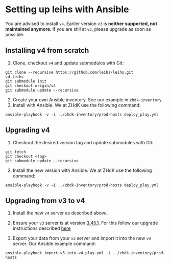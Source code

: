 Setting up leihs with Ansible
=============================

You are advised to install `v4`. Earlier version `v3` is **neither supported, not maintained anymore**. If you are still at `v3`, please upgrade as soon as possible.

## Installing v4 from scratch

1. Clone, checkout `v4` and update submodules with Git:
```
git clone --recursive https://github.com/leihs/leihs.git
cd leihs
git submodule init
git checkout origin/v4
git submodule update --recursive
```

2. Create your own Ansible inventory. See our example in `zhdk-inventory`.
3. Install with Ansible. We at ZHdK use the following command:
```
ansible-playbook -v -i ../zhdk-inventory/prod-hosts deploy_play.yml
```

## Upgrading v4

1. Checkout the desired version tag and update submodules with Git:
```
git fetch
git checkout <tag>
git submodule update --recursive
```

2. Install the new version with Ansible. We at ZHdK use the following command:
```
ansible-playbook -v -i ../zhdk-inventory/prod-hosts deploy_play.yml
```

## Upgrading from v3 to v4

1. Install the new `v4` server as described above.

2. Ensure your `v3` server is at version [3.45.1](https://github.com/leihs/leihs/releases/tag/3.45.1). For this follow our upgrade instructions described [here](https://github.com/leihs/leihs/wiki/leihs-Admin-Guide#performing-upgrades)

3. Export your data from your `v3` server and import it into the new `v4` server. Our Ansible example command:
```
ansible-playbook import-v3-into-v4_play.yml -i ../zhdk-inventory/prod-hosts
```
